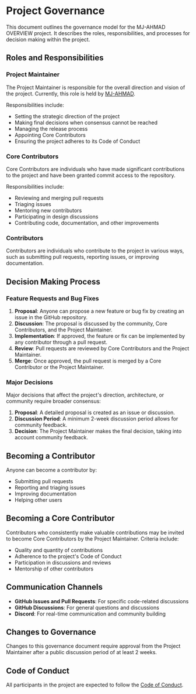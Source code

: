 # Project Governance

This document outlines the governance model for the MJ-AHMAD OVERVIEW project. It describes the roles, responsibilities, and processes for decision making within the project.

## Roles and Responsibilities

### Project Maintainer

The Project Maintainer is responsible for the overall direction and vision of the project. Currently, this role is held by [MJ-AHMAD](https://github.com/MJ-AHMAD).

Responsibilities include:
- Setting the strategic direction of the project
- Making final decisions when consensus cannot be reached
- Managing the release process
- Appointing Core Contributors
- Ensuring the project adheres to its Code of Conduct

### Core Contributors

Core Contributors are individuals who have made significant contributions to the project and have been granted commit access to the repository.

Responsibilities include:
- Reviewing and merging pull requests
- Triaging issues
- Mentoring new contributors
- Participating in design discussions
- Contributing code, documentation, and other improvements

### Contributors

Contributors are individuals who contribute to the project in various ways, such as submitting pull requests, reporting issues, or improving documentation.

## Decision Making Process

### Feature Requests and Bug Fixes

1. **Proposal**: Anyone can propose a new feature or bug fix by creating an issue in the GitHub repository.
2. **Discussion**: The proposal is discussed by the community, Core Contributors, and the Project Maintainer.
3. **Implementation**: If approved, the feature or fix can be implemented by any contributor through a pull request.
4. **Review**: Pull requests are reviewed by Core Contributors and the Project Maintainer.
5. **Merge**: Once approved, the pull request is merged by a Core Contributor or the Project Maintainer.

### Major Decisions

Major decisions that affect the project's direction, architecture, or community require broader consensus:

1. **Proposal**: A detailed proposal is created as an issue or discussion.
2. **Discussion Period**: A minimum 2-week discussion period allows for community feedback.
3. **Decision**: The Project Maintainer makes the final decision, taking into account community feedback.

## Becoming a Contributor

Anyone can become a contributor by:
- Submitting pull requests
- Reporting and triaging issues
- Improving documentation
- Helping other users

## Becoming a Core Contributor

Contributors who consistently make valuable contributions may be invited to become Core Contributors by the Project Maintainer. Criteria include:
- Quality and quantity of contributions
- Adherence to the project's Code of Conduct
- Participation in discussions and reviews
- Mentorship of other contributors

## Communication Channels

- **GitHub Issues and Pull Requests**: For specific code-related discussions
- **GitHub Discussions**: For general questions and discussions
- **Discord**: For real-time communication and community building

## Changes to Governance

Changes to this governance document require approval from the Project Maintainer after a public discussion period of at least 2 weeks.

## Code of Conduct

All participants in the project are expected to follow the [Code of Conduct](CODE_OF_CONDUCT.md).
